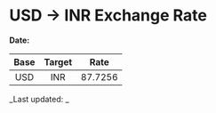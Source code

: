 # USD → INR Exchange Rate

**Date:** 

| Base | Target | Rate  |
|:----:|:------:|:-----:|
| USD  | INR    | 87.7256 |

_Last updated: _